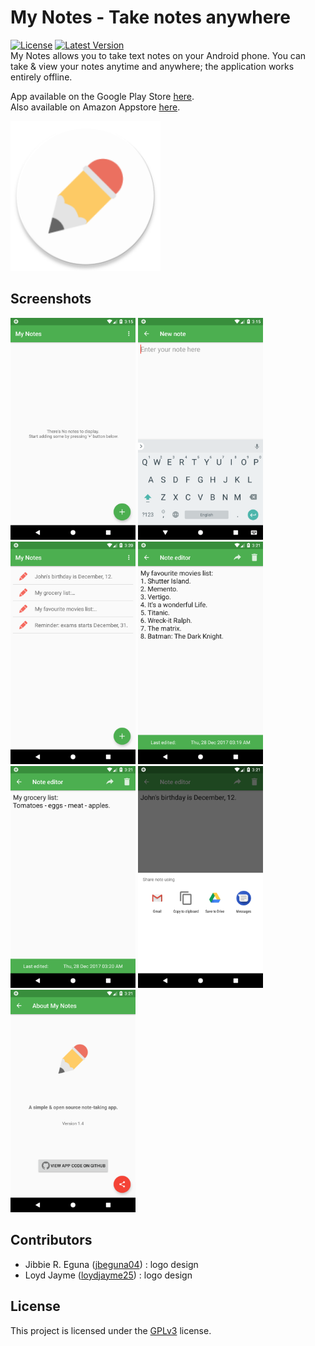 # My Notes - Take notes anywhere
[![License](https://img.shields.io/badge/license-GPLv3-brightgreen.svg)](https://github.com/Abdallah-Abdelazim/My-Notes/blob/master/LICENSE)
[![Latest Version](https://img.shields.io/badge/latest%20ver-v1.5-brightgreen.svg)](https://github.com/Abdallah-Abdelazim/My-Notes/releases/latest)  
My Notes allows you to take text notes on your Android phone. You can take & view your notes anytime and anywhere; the application works entirely offline.  

App available on the Google Play Store [here](https://play.google.com/store/apps/details?id=com.aa.mynotes).  
Also available on Amazon Appstore [here](http://a.co/dSgDfIh).  

<img src="./metadata/android/en-US/images/icon.png" alt="original_logo" width="240" />  

## Screenshots
<img src="./metadata/android/en-US/images/screenshots/en_1.png" alt="screenshot_1" width="200" /> <img src="./metadata/android/en-US/images/screenshots/en_2.png" alt="screenshot_2" width="200" /> <img src="./metadata/android/en-US/images/screenshots/en_3.png" alt="screenshot_3" width="200" /> <img src="./metadata/android/en-US/images/screenshots/en_4.png" alt="screenshot_4" width="200" /> <img src="./metadata/android/en-US/images/screenshots/en_5.png" alt="screenshot_5" width="200" /> <img src="./metadata/android/en-US/images/screenshots/en_6.png" alt="screenshot_6" width="200" /> <img src="./metadata/android/en-US/images/screenshots/en_7.png" alt="screenshot_7" width="200" />

## Contributors
* Jibbie R. Eguna ([jbeguna04](https://github.com/jbeguna04)) : logo design  
* Loyd Jayme ([loydjayme25](https://github.com/loydjayme25)) : logo design  

## License
This project is licensed under the [GPLv3](https://github.com/Abdallah-Abdelazim/MyNotes/blob/master/LICENSE) license.  
